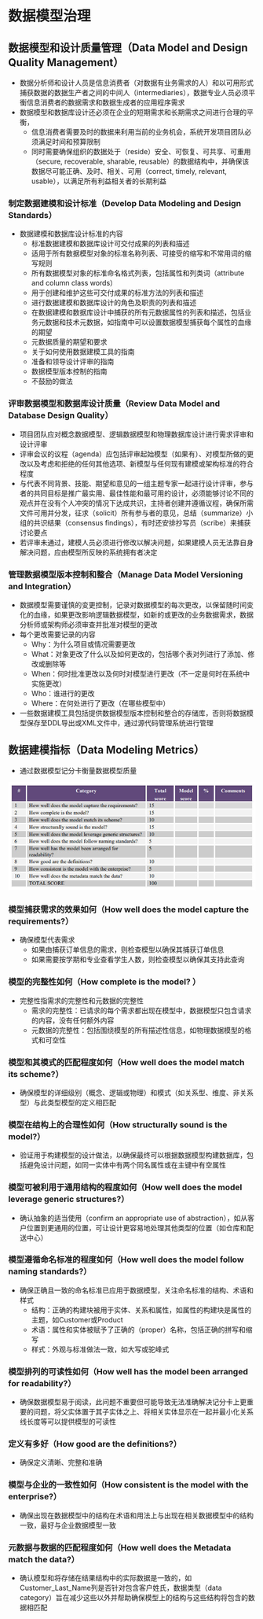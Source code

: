 # 数据模型治理

## 数据模型和设计质量管理（Data Model and Design Quality Management）

- 数据分析师和设计人员是信息消费者（对数据有业务需求的人）和以可用形式捕获数据的数据生产者之间的中间人（intermediaries），数据专业人员必须平衡信息消费者的数据需求和数据生成者的应用程序需求
- 数据模型和数据库设计还必须在企业的短期需求和长期需求之间进行合理的平衡，
  - 信息消费者需要及时的数据来利用当前的业务机会，系统开发项目团队必须满足时间和预算限制
  - 同时需要确保组织的数据处于（reside）安全、可恢复、可共享、可重用（secure, recoverable, sharable, reusable）的数据结构中，并确保该数据尽可能正确、及时、相关、可用（correct, timely, relevant, usable），以满足所有利益相关者的长期利益

### 制定数据建模和设计标准（Develop Data Modeling and Design Standards）

- 数据建模和数据库设计标准的内容
  - 标准数据建模和数据库设计可交付成果的列表和描述
  - 适用于所有数据模型对象的标准名称列表、可接受的缩写和不常用词的缩写规则
  - 所有数据模型对象的标准命名格式列表，包括属性和列类词（attribute and column class words）
  - 用于创建和维护这些可交付成果的标准方法的列表和描述
  - 进行数据建模和数据库设计的角色及职责的列表和描述
  - 在数据建模和数据库设计中捕获的所有元数据属性的列表和描述，包括业务元数据和技术元数据，如指南中可以设置数据模型捕获每个属性的血缘的期望
  - 元数据质量的期望和要求
  - 关于如何使用数据建模工具的指南
  - 准备和领导设计评审的指南
  - 数据模型版本控制的指南
  - 不鼓励的做法

### 评审数据模型和数据库设计质量（Review Data Model and Database Design Quality）

- 项目团队应对概念数据模型、逻辑数据模型和物理数据库设计进行需求评审和设计评审
- 评审会议的议程（agenda）应包括评审起始模型（如果有）、对模型所做的更改以及考虑和拒绝的任何其他选项、新模型与任何现有建模或架构标准的符合程度
- 与代表不同背景、技能、期望和意见的一组主题专家一起进行设计评审，参与者的共同目标是推广最实用、最佳性能和最可用的设计，必须能够讨论不同的观点并在没有个人冲突的情况下达成共识，主持者创建并遵循议程，确保所需文件可用并分发，征求（solicit）所有参与者的意见，总结（summarize）小组的共识结果（consensus findings），有时还安排抄写员（scribe）来捕获讨论要点
- 若评审未通过，建模人员必须进行修改以解决问题，如果建模人员无法靠自身解决问题，应由模型所反映的系统拥有者决定

### 管理数据模型版本控制和整合（Manage Data Model Versioning and Integration）

- 数据模型需要谨慎的变更控制，记录对数据模型的每次更改，以保留随时间变化的血缘，如果更改影响逻辑数据模型，如新的或更改的业务数据需求，数据分析师或架构师必须审查并批准对模型的更改
- 每个更改需要记录的内容
  - Why：为什么项目或情况需要更改
  - What：对象更改了什么以及如何更改的，包括哪个表对列进行了添加、修改或删除等
  - When：何时批准更改以及何时对模型进行更改（不一定是何时在系统中实施更改）
  - Who：谁进行的更改
  - Where：在何处进行了更改（在哪些模型中）
- 一些数据建模工具包括提供数据模型版本控制和整合的存储库，否则将数据模型保存至DDL导出或XML文件中，通过源代码管理系统进行管理

## 数据建模指标（Data Modeling Metrics）

- 通过数据模型记分卡衡量数据模型质量

![](assets/数据模型治理/数据模型记分卡.jpg)

### 模型捕获需求的效果如何（How well does the model capture the requirements?）

- 确保模型代表需求
  - 如果由捕获订单信息的需求，则检查模型以确保其捕获订单信息
  - 如果需要按学期和专业查看学生人数，则检查模型以确保其支持此查询

### 模型的完整性如何（How complete is the model? ）

- 完整性指需求的完整性和元数据的完整性
  - 需求的完整性：已请求的每个需求都出现在模型中，数据模型只包含请求的内容，没有任何额外内容
  - 元数据的完整性：包括围绕模型的所有描述性信息，如物理数据模型的格式和可空性

### 模型和其模式的匹配程度如何（How well does the model match its scheme?）

- 确保模型的详细级别（概念、逻辑或物理）和模式（如关系型、维度、非关系型）与此类型模型的定义相匹配

### 模型在结构上的合理性如何（How structurally sound is the model?）

- 验证用于构建模型的设计做法，以确保最终可以根据数据模型构建数据库，包括避免设计问题，如同一实体中有两个同名属性或在主键中有空属性

### 模型可被利用于通用结构的程度如何（How well does the model leverage generic structures?）

- 确认抽象的适当使用（confirm an appropriate use of abstraction），如从客户位置到更通用的位置，可让设计更容易地处理其他类型的位置（如仓库和配送中心）

### 模型遵循命名标准的程度如何（How well does the model follow naming standards?）

- 确保正确且一致的命名标准已应用于数据模型，关注命名标准的结构、术语和样式
  - 结构：正确的构建块被用于实体、关系和属性，如属性的构建块是属性的主题，如Customer或Product
  - 术语：属性和实体被赋予了正确的（proper）名称，包括正确的拼写和缩写
  - 样式：外观与标准做法一致，如大写或驼峰式

### 模型排列的可读性如何（How well has the model been arranged for readability?）

- 确保数据模型易于阅读，此问题不重要但可能导致无法准确解决记分卡上更重要的问题，将父实体置于其子实体之上、将相关实体显示在一起并最小化关系线长度等可以提供模型的可读性

### 定义有多好（How good are the definitions?）

- 确保定义清晰、完整和准确

### 模型与企业的一致性如何（How consistent is the model with the enterprise?）

- 确保出现在数据模型中的结构在术语和用法上与出现在相关数据模型中的结构一致，最好与企业数据模型一致

### 元数据与数据的匹配程度如何（How well does the Metadata match the data?）

- 确认模型和将存储在结果结构中的实际数据是一致的，如Customer_Last_Name列是否针对包含客户姓氏，数据类型（data category）旨在减少这些以外并帮助确保模型上的结构与这些结构将包含的数据相匹配